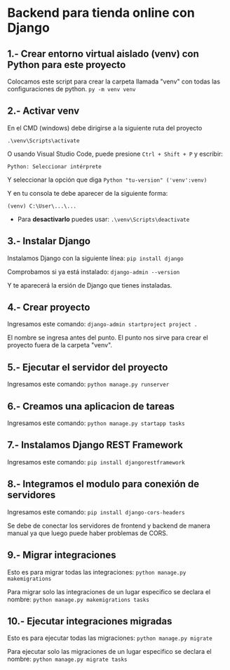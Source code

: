 # Backend para tienda online con Django

## 1.- Crear entorno virtual aislado (venv) con Python para este proyecto

Colocamos este script para crear la carpeta llamada "venv" con todas las configuraciones de python.
`py -m venv venv`

## 2.- Activar venv

En el CMD (windows) debe dirigirse a la siguiente ruta del proyecto

`.\venv\Scripts\activate`

O usando Visual Studio Code, puede presione `Ctrl + Shift + P` y escribir:

`Python: Seleccionar intérprete`

Y seleccionar la opción que diga `Python "tu-version" ('venv':venv)`

Y en tu consola te debe aparecer de la siguiente forma:

`(venv) C:\User\...\...`

- Para **desactivarlo** puedes usar: `.\venv\Scripts\deactivate`

## 3.- Instalar Django

Instalamos Django con la siguiente línea:
`pip install django`

Comprobamos si ya está instalado:
`django-admin --version`

Y te aparecerá la ersión de Django que tienes instaladas.

## 4.- Crear proyecto

Ingresamos este comando:
`django-admin startproject project .`

El nombre se ingresa antes del punto.
El punto nos sirve para crear el proyecto fuera de la carpeta "venv".

## 5.- Ejecutar el servidor del proyecto

Ingresamos este comando:
`python manage.py runserver`

## 6.- Creamos una aplicacion de tareas

Ingresamos este comando:
`python manage.py startapp tasks`

## 7.- Instalamos Django REST Framework

Ingresamos este comando:
`pip install djangorestframework`

## 8.- Integramos el modulo para conexión de servidores

Ingresamos este comando:
`pip install django-cors-headers`

Se debe de conectar los servidores de frontend y backend de manera manual ya que luego puede haber problemas de CORS.

## 9.- Migrar integraciones

Esto es para migrar todas las integraciones:
`python manage.py makemigrations`

Para migrar solo las integraciones de un lugar especifico se declara el nombre:
`python manage.py makemigrations tasks`

## 10.- Ejecutar integraciones migradas

Esto es para ejecutar todas las migraciones:
`python manage.py migrate`

Para ejecutar solo las migraciones de un lugar especifico se declara el nombre:
`python manage.py migrate tasks`




